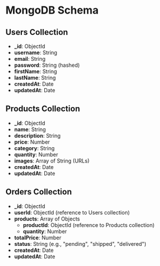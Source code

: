 # MongoDB Schema

## Users Collection
- **_id**: ObjectId
- **username**: String
- **email**: String
- **password**: String (hashed)
- **firstName**: String
- **lastName**: String
- **createdAt**: Date
- **updatedAt**: Date

## Products Collection
- **_id**: ObjectId
- **name**: String
- **description**: String
- **price**: Number
- **category**: String
- **quantity**: Number
- **images**: Array of String (URLs)
- **createdAt**: Date
- **updatedAt**: Date

## Orders Collection
- **_id**: ObjectId
- **userId**: ObjectId (reference to Users collection)
- **products**: Array of Objects
  - **productId**: ObjectId (reference to Products collection)
  - **quantity**: Number
- **totalPrice**: Number
- **status**: String (e.g., "pending", "shipped", "delivered")
- **createdAt**: Date
- **updatedAt**: Date
